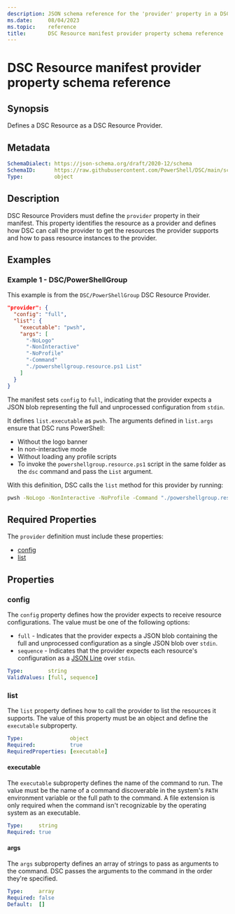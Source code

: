 ```yaml
---
description: JSON schema reference for the 'provider' property in a DSC Resource manifest
ms.date:     08/04/2023
ms.topic:    reference
title:       DSC Resource manifest provider property schema reference
---
```


# DSC Resource manifest provider property schema reference

## Synopsis

Defines a DSC Resource as a DSC Resource Provider.

## Metadata

```yaml
SchemaDialect: https://json-schema.org/draft/2020-12/schema
SchemaID:      https://raw.githubusercontent.com/PowerShell/DSC/main/schemas/2023/08/resource/manifest.provider.json
Type:          object
```

## Description

DSC Resource Providers must define the `provider` property in their manifest. This property
identifies the resource as a provider and defines how DSC can call the provider to get the
resources the provider supports and how to pass resource instances to the provider.

## Examples

### Example 1 - DSC/PowerShellGroup

This example is from the `DSC/PowerShellGroup` DSC Resource Provider.

```json
"provider": {
  "config": "full",
  "list": {
    "executable": "pwsh",
    "args": [
      "-NoLogo"
      "-NonInteractive"
      "-NoProfile"
      "-Command"
      "./powershellgroup.resource.ps1 List"
    ]
  }
}
```

The manifest sets `config` to `full`, indicating that the provider expects a JSON blob representing
the full and unprocessed configuration from `stdin`.

It defines `list.executable` as `pwsh`. The arguments defined in `list.args` ensure that DSC runs
PowerShell:

- Without the logo banner
- In non-interactive mode
- Without loading any profile scripts
- To invoke the `powershellgroup.resource.ps1` script in the same folder as the `dsc` command and
  pass the `List` argument.

With this definition, DSC calls the `list` method for this provider by running:

```sh
pwsh -NoLogo -NonInteractive -NoProfile -Command "./powershellgroup.resource.ps1 List"
```

## Required Properties

The `provider` definition must include these properties:

- [config](#config)
- [list](#list)

## Properties

### config

The `config` property defines how the provider expects to receive resource configurations. The
value must be one of the following options:

- `full` - Indicates that the provider expects a JSON blob containing the full and
  unprocessed configuration as a single JSON blob over `stdin`.
- `sequence` - Indicates that the provider expects each resource's configuration as
  a [JSON Line][01] over `stdin`.

```yaml
Type:        string
ValidValues: [full, sequence]
```

### list

The `list` property defines how to call the provider to list the resources it supports. The value
of this property must be an object and define the `executable` subproperty.

```yaml
Type:               object
Required:           true
RequiredProperties: [executable]
```

#### executable

The `executable` subproperty defines the name of the command to run. The value must be the name of
a command discoverable in the system's `PATH` environment variable or the full path to the command.
A file extension is only required when the command isn't recognizable by the operating system as an
executable.

```yaml
Type:     string
Required: true
```

#### args

The `args` subproperty defines an array of strings to pass as arguments to the command. DSC passes
the arguments to the command in the order they're specified.

```yaml
Type:     array
Required: false
Default:  []
```

[01]: https://jsonlines.org/
